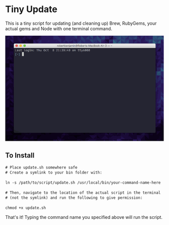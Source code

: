 # Tiny Update

This is a tiny script for updating (and cleaning up) Brew, RubyGems, your actual gems and Node with one terminal command.

![Here it is in action!](update-example.gif)

## To Install

```Shell
# Place update.sh somewhere safe
# Create a symlink to your bin folder with:

ln -s /path/to/script/update.sh /usr/local/bin/your-command-name-here

# Then, navigate to the location of the actual script in the terminal 
# (not the symlink) and run the following to give permission:

chmod +x update.sh
```

That's it! Typing the command name you specified above will run the script.